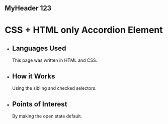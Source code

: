 ## MyHeader 123


<div class="faq-markdown">
    <h1>CSS + HTML only Accordion Element</h1>
    <ul>
      <li>
        <i></i>
        <h2>Languages Used</h2>
        <p>This page was written in HTML and CSS.</p>
      </li>
      <li>
        <i></i>
        <h2>How it Works</h2>
        <p>Using the sibling and checked selectors.</p>
      </li>
      <li>
         <i></i>
        <h2>Points of Interest</h2>
        <p>By making the open state default.</p>
      </li>
    </ul>
</div>
